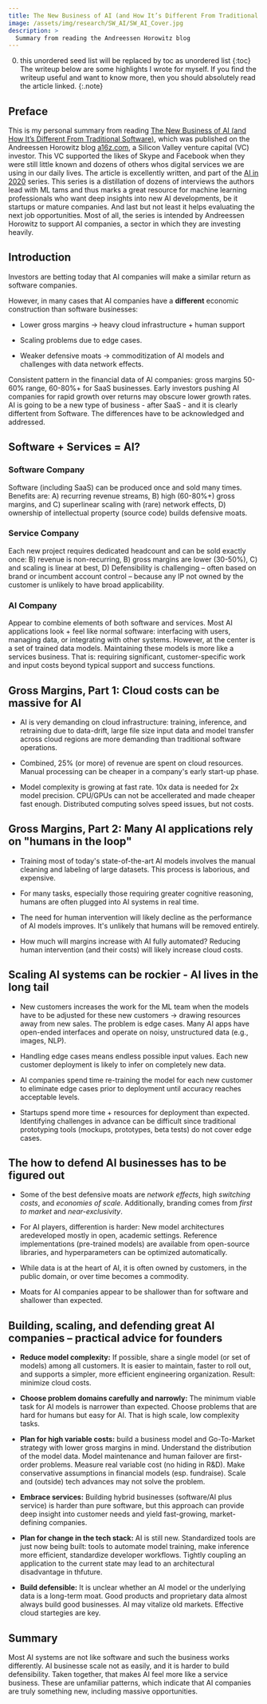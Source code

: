 ```yaml
---
title: The New Business of AI (and How It’s Different From Traditional Software) - a16z
image: /assets/img/research/SW_AI/SW_AI_Cover.jpg
description: > 
  Summary from reading the Andreessen Horowitz blog
---
```


0. this unordered seed list will be replaced by toc as unordered list
{:toc}
The writeup below are some highlights I wrote for myself. If you find the writeup useful and want to know more, then you should absolutely read the article linked.
{:.note}

## Preface

This is my personal summary from reading <a href="https://a16z.com/2020/02/16/the-new-business-of-ai-and-how-its-different-from-traditional-software/" target="_blank">The New Business of AI (and How It’s Different From Traditional Software)</a>, which was published on the Andreessen Horowitz blog <a href="https://a16z.com/" target="_blank">a16z.com</a>, a Silicon Valley venture capital (VC) investor.
This VC supported the likes of Skype and Facebook when they were still little known and dozens of others whos digital services we are using in our daily lives.
The article is excellently written, and part of the <a href="https://a16z.com/2020/12/17/ai-in-2020/" target="_blank">AI in 2020</a> series.
This series is a distillation of dozens of interviews the authors lead with ML tams and thus marks a great resource for machine learning professionals who want deep insights into new AI developments, be it startups or mature companies.
And last but not least it helps evaluating the next job opportunities.
Most of all, the series is intended by Andreessen Horowitz to support AI companies, a sector in which they are investing heavily.

## Introduction

Investors are betting today that AI companies will make a similar return as software companies.

However, in many cases that AI companies have a **different** economic construction than software businesses:

- Lower gross margins -> heavy cloud infrastructure + human support

- Scaling problems due to edge cases.

- Weaker defensive moats -> commoditization of AI models and challenges with data network effects.


Consistent pattern in the financial data of AI companies: gross margins 50-60% range, 60-80%+ for SaaS businesses.
Early investors pushing AI companies for rapid growth over returns may obscure lower growth rates.
AI is going to be a new type of business - after SaaS - and it is clearly differtent from Software.
The differences have to be acknowledged and addressed.

## Software + Services = AI?

### Software Company

Software (including SaaS) can be produced once and sold many times. Benefits are: A) recurring revenue streams, B) high (60-80%+) gross margins, and C) superlinear scaling with (rare) network effects, D) ownership of intellectual property (source code) builds defensive moats.

### Service Company

Each new project requires dedicated headcount and can be sold exactly once: B) revenue is non-recurring, B) gross margins are lower (30-50%), C) and scaling is linear at best, D) Defensibility is challenging – often based on brand or incumbent account control – because any IP not owned by the customer is unlikely to have broad applicability.

### AI Company

Appear to combine elements of both software and services.
Most AI applications look + feel like normal software: interfacing with users, managing data, or integrating with other systems. 
However, at the center is a set of trained data models.
Maintaining these models is more like a services business. That is: requiring significant, customer-specific work and input costs beyond typical support and success functions.


## Gross Margins, Part 1: Cloud costs can be massive for AI

- AI is very demanding on cloud infrastructure: training, inference, and retraining due to data-drift, large file size input data and model transfer across cloud regions are more demanding than traditional software operations.

- Combined, 25% (or more) of revenue are spent on cloud resources. Manual processing can be cheaper in a company's early start-up phase.

- Model complexity is growing at fast rate. 10x data is needed for 2x model precision. CPU/GPUs can not be accellerated and made cheaper fast enough. Distributed computing solves speed issues, but not costs.


## Gross Margins, Part 2: Many AI applications rely on "humans in the loop"

- Training most of today's state-of-the-art AI models involves the manual cleaning and labeling of large datasets. This process is laborious, and expensive.

- For many tasks, especially those requiring greater cognitive reasoning, humans are often plugged into AI systems in real time.

- The need for human intervention will likely decline as the performance of AI models improves. It's unlikely that humans will be removed entirely.

- How much will margins increase with AI fully automated? Reducing human intervention (and their costs) will likely increase cloud costs.



## Scaling AI systems can be rockier - AI lives in the long tail

- New customers increases the work for the ML team when the models have to be adjusted for these new customers -> drawing resources away from new sales. The problem is edge cases. Many AI apps have open-ended interfaces and operate on noisy, unstructured data (e.g., images, NLP).

- Handling edge cases means endless possible input values. Each new customer deployment is likely to infer on completely new data.

- AI companies spend time re-training the model for each new customer to eliminate edge cases prior to deployment until accuracy reaches acceptable levels.

- Startups spend more time + resources for deployment than expected. Identifying challenges in advance can be difficult since traditional prototyping tools (mockups, prototypes, beta tests) do not cover edge cases.



## The how to defend AI businesses has to be figured out

- Some of the best defensive moats are *network effects*, high *switching costs*, and *economies of scale*. Additionally, branding comes from *first to market* and *near-exclusivity*.

- For AI players, differention is harder: New model architectures aredeveloped mostly in open, academic settings. Reference implementations (pre-trained models) are available from open-source libraries, and hyperparameters can be optimized automatically.

- While data is at the heart of AI, it is often owned by customers, in the public domain, or over time becomes a commodity.

- Moats for AI companies appear to be shallower than for software and shallower than expected.



## Building, scaling, and defending great AI companies – practical advice for founders

- **Reduce model complexity:** If possible, share a single model (or set of models) among all customers. It is easier to maintain, faster to roll out, and supports a simpler, more efficient engineering organization. Result: minimize cloud costs.

- **Choose problem domains carefully and narrowly:** The minimum viable task for AI models is narrower than expected. Choose problems that are hard for humans but easy for AI. That is high scale, low complexity tasks.

- **Plan for high variable costs:** build a business model and Go-To-Market strategy with lower gross margins in mind. Understand the distribution of the model data. Model maintenance and human failover are first-order problems. Measure real variable cost (no hiding in R&D). Make conservative assumptions in financial models (esp. fundraise). Scale and (outside) tech advances may not solve the problem.

- **Embrace services:** Building hybrid businesses (software/AI plus service) is harder than pure software, but this approach can provide deep insight into customer needs and yield fast-growing, market-defining companies.

- **Plan for change in the tech stack:** AI is still new. Standardized tools are just now being built: tools to automate model training, make inference more efficient, standardize developer workflows. Tightly coupling an application to the current state may lead to an architectural disadvantage in thfuture.

- **Build defensible:** It is unclear whether an AI model or the underlying data is a long-term moat. Good products and proprietary data almost always build good businesses. AI may vitalize old markets. Effective cloud startegies are key.



## Summary

Most AI systems are not like software and such the business works differently.
AI businesse scale not as easily, and it is harder to build defensibility.
Taken together, that makes AI feel more like a service business.
These are unfamiliar patterns, which indicate that AI companies are truly something new, including massive opportunities.